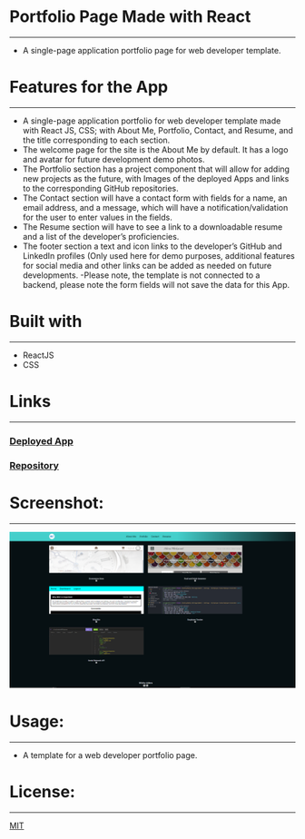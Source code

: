 # Portfolio Page Made with React
-----------------------------------------------------------------------  
- A single-page application portfolio page for web developer template.

# Features for the App 
-----------------------------------------------------------------------   
-	A single-page application portfolio for web developer template made with React JS, CSS; with About Me, Portfolio, Contact, and Resume, and the title corresponding to each section.
-	The welcome page for the site is the About Me by default. It has a logo and avatar for future development demo photos.  
-	The Portfolio section has a project component that will allow for adding new projects as the future, with Images of the deployed Apps and links to the corresponding GitHub repositories.  
-	The Contact section will have a contact form with fields for a name, an email address, and a message, which will have a notification/validation for the user to enter values in the fields.  
-	The Resume section will have to see a link to a downloadable resume and a list of the developer’s proficiencies. 
-	The footer section a text and icon links to the developer’s GitHub and LinkedIn profiles (Only used here for demo purposes, additional features for social media and other links can be added as needed on future developments.
-Please note, the template is not connected to a backend, please note the form fields will not save the data for this App.  


# Built with
-----------------------------------------------------------------------
-	ReactJS 
-	CSS

# Links
-----------------------------------------------------------------------
### [Deployed App ](https://micky-ad.github.io/Portfolio-Page-Template/)
### [Repository](https://github.com/Micky-Ad/Portfolio-Page-Template)


# Screenshot:
----------------------------------------------------------------------
 ![Home Page](src/assets/DemoScreenShot.PNG)

# Usage:
----------------------------------------------------------------------
-	A template for a web developer portfolio page.

# License:
-----------------------------------------------------------------------
[MIT](https://choosealicense.com/licenses/mit/)
